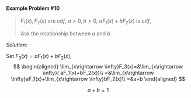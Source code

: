 #### Example Problem #10

> $F_1(x),F_2(x)$ are $cdf$, $a>0,b>0$, $aF_1(x)+bF_2(x)$ is $cdf$,
>
> Ask the relationship between $a$ and $b$.

*Solution:*

Set $F_3(x)=aF_1(x)+bF_2(x)$,
$$
\begin{aligned}
\lim_{x\rightarrow \infty}F_3(x)=&\lim_{x\rightarrow \infty}( aF_1(x)+bF_2(x))\\
=&\lim_{x\rightarrow \infty}aF_1(x)+\lim_{x\rightarrow \infty}bF_2(x)\\
=&a+b
\end{aligned}
$$

$$
a+b=1
$$

